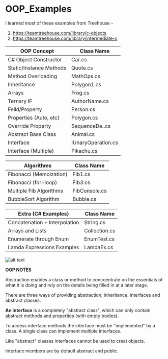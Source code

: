 # OOP_Examples

I learned most of these examples from Treehouse -
1. https://teamtreehouse.com/library/c-objects 
2. https://teamtreehouse.com/library/intermediate-c

| OOP Concept             | Class Name         |
| ----------------------- | ------------------ |
| C# Object Constructor   | Car.cs             | 
| Static/Instance Methods | Quote.cs           |
| Method Overloading      | MathOps.cs         |
| Inheritance             | Polygon1.cs        |
| Arrays                  | Frog.cs            |
| Ternary IF              | AuthorName.cs      |
| Feild/Property          | Person.cs          |
| Properties (Auto, etc)  | Polygon.cs         |
| Override Property       | SequenceDe..cs     |
| Abstract Base Class     | Animal.cs          |
| Interface               | IUnaryOperation.cs |
| Interface (Multiple)    | Pikachu.cs         |

| Algorithms              | Class Name         |
| ----------------------- | ------------------ |
| Fibonacci (Memoization) | Fib1.cs            |
| Fibonacci (for-loop)    | Fib3.cs            |
| Multiple Fib Algorithms | FibConsole.cs      |
| BubbleSort Algorithm    | Bubble.cs          |

| Extra (C# Examples)           | Class Name         |
| ----------------------------- | ------------------ |
| Concatenation + Interpolation | String.cs          |
| Arrays and Lists              | Collection.cs      |
| Enumerate through Enum        | EnumTest.cs        |
| Lamda Expressions Examples    | LamdaEx.cs         |

![alt text](https://thebalancedwriter521.files.wordpress.com/2021/01/fibconsole-1.png)

**OOP NOTES**

Abstraction enables a class or method to conccentrate on the essentials of what it is doing and rely on the details being filled in at a later stage.

There are three ways of providing abstraction; inheritance, interfaces and abstract classes.

**An interface** is a completely "abstract class", which can only contain abstract methods and properties (with empty bodies).

To access interface methods the interface must be "implemented" by a class. A single class can implement multiple interfaces.

Like "abstract" classes interfaces cannot be used to creat objects.

Interface members are by default abstract and public.



